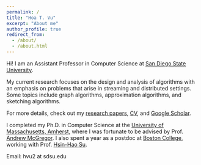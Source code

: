 ```yaml
---
permalink: /
title: "Hoa T. Vu"
excerpt: "About me"
author_profile: true
redirect_from: 
  - /about/
  - /about.html
---
```


Hi! I am an Assistant Professor in Computer Science at <a href="https://www.sdsu.edu/">San Diego State University</a>. 

My current research focuses on the design and analysis of algorithms with an emphasis on problems that arise in streaming and distributed settings. Some topics include graph algorithms, approximation algorithms, and sketching algorithms. 

For more details, check out my [research papers](publications), [CV](/files/CV.pdf), and [Google Scholar](https://scholar.google.com/citations?user=C3qZIn8AAAAJ&hl=en). 

I completed my Ph.D. in Computer Science at the [University of Massachusetts, Amherst](https://www.umass.edu/), where I was fortunate to be advised by Prof. [Andrew McGregor](https://people.cs.umass.edu/~mcgregor/).  I also spent a year as a postdoc at [Boston College](https://www.bc.edu/), working with Prof. [Hsin-Hao Su](https://sites.google.com/site/distributedhsinhao/). 

Email: hvu2  at  sdsu.edu     
